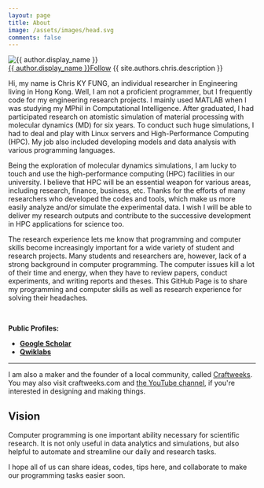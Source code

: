 ```yaml
---
layout: page
title: About
image: /assets/images/head.svg
comments: false
---
```


<div class="row post-top-meta">
    <div class="col-md-2">
        <img class="author-thumb" src="https://www.gravatar.com/avatar/{{ site.authors.chris.gravatar }}?s=250&d=mm&r=x" alt="{{ author.display_name }}">
    </div>
    <div class="col-md-10">
        <a target="_blank" class="link-dark" href="{{ site.authors.chris.web }}">{{ author.display_name }}</a><a target="_blank" href="{{ site.authors.chris.facebook }}" class="btn follow">Follow</a>
        <span class="author-description">{{ site.authors.chris.description }}</span>
    </div>
</div>

Hi, my name is Chris KY FUNG, an individual researcher in Engineering living in Hong Kong. Well, I am not a proficient programmer, but I frequently code for my engineering research projects. I mainly used MATLAB when I was studying my MPhil in Computational Intelligence. After graduated, I had participated research on atomistic simulation of material processing with molecular dynamics (MD) for six years. To conduct such huge simulations, I had to deal and play with Linux servers and High-Performance Computing (HPC). My job also included developing models and data analysis with various programming languages.

Being the exploration of molecular dynamics simulations, I am lucky to touch and use the high-performance computing (HPC) facilities in our university. I believe that HPC will be an essential weapon for various areas, including research, finance, business, etc. Thanks for the efforts of many researchers who developed the codes and tools, which make us more easily analyze and/or simulate the experimental data. I wish I will be able to deliver my research outputs and contribute to the successive development in HPC applications for science too.

The research experience lets me know that programming and computer skills become increasingly important for a wide variety of student and research projects. Many students and researchers are, however, lack of a strong background in computer programming. The computer issues kill a lot of their time and energy, when they have to review papers, conduct experiments, and writing reports and theses. This GitHub Page is to share my programming and computer skills as well as research experience for solving their headaches.

<br>

<i class="fa fa-id-card-o"></i> **Public Profiles:** 
- <i class="fa fa-graduation-cap"></i> **[Google Scholar](https://scholar.google.com.hk/citations?user=UxJpoYcAAAAJ)**
- <i class='fas fa-flask'></i> **[Qwiklabs](https://www.qwiklabs.com/public_profiles/c2765684-379a-4aa7-89bc-0182cc5a01be)**

* * *

I am also a maker and the founder of a local community, called [Craftweeks](https://craftweeks.com). You may also visit craftweeks.com and [the YouTube channel](https://www.youtube.com/channel/UCGlT2itihZuRxMckNcfcA3A), if you're interested in designing and making things.

## Vision

Computer programming is one important ability necessary for scientific research. It is not only useful in data analytics and simulations, but also helpful to automate and streamline our daily and research tasks.

I hope all of us can share ideas, codes, tips here, and collaborate to make our programming tasks easier soon.
